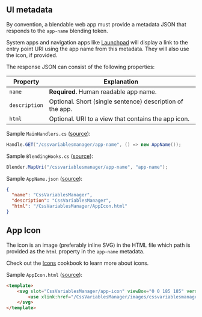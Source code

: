 ## UI metadata

By convention, a blendable web app must provide a metadata JSON that responds to the `app-name` blending token.

System apps and navigation apps like [Launchpad](https://github.com/StarcounterApps/Launchpad) will display a link to the entry point URI using the app name from this metadata. They will also use the icon, if provided.

The response JSON can consist of the following properties:

|Property|Explanation|
|---|---|
|`name`| **Required.** Human readable app name. |
|`description`| Optional. Short (single sentence) description of the app. |
|`html`| Optional. URI to a view that contains the app icon. |

Sample `MainHandlers.cs` ([source](https://github.com/StarcounterApps/CssVariablesManager/blob/develop/src/CssVariablesManager/Api/MainHandlers.cs#L13)):

```cs
Handle.GET("/cssvariablesmanager/app-name", () => new AppName());
```

Sample `BlendingHooks.cs` ([source](https://github.com/StarcounterApps/CssVariablesManager/blob/4aad5186522a6297bc4ca7f713d91424220d6552/src/CssVariablesManager/Api/BlendingHooks.cs#L9)):

```cs
Blender.MapUri("/cssvariablesmanager/app-name", "app-name");
```

Sample `AppName.json` ([source](https://github.com/StarcounterApps/CssVariablesManager/blob/4aad5186522a6297bc4ca7f713d91424220d6552/src/CssVariablesManager/ViewModels/AppName.json)):

```json
{
  "name": "CssVariablesManager",
  "description": "CssVariablesManager",
  "html": "/CssVariablesManager/AppIcon.html"
}
```

## App Icon

The icon is an image (preferably inline SVG) in the HTML file which path is provided as the `html` property in the `app-name` metadata.

Check out the [Icons](../../cookbook/icons/) cookbook to learn more about icons.

Sample `AppIcon.html` ([source](https://github.com/StarcounterApps/CssVariablesManager/blob/4aad5186522a6297bc4ca7f713d91424220d6552/src/CssVariablesManager/wwwroot/CssVariablesManager/AppIcon.html)):

```html
<template>
    <svg slot="CssVariablesManager/app-icon" viewBox="0 0 185 185" version="1.1" xmlns="http://www.w3.org/2000/svg" xmlns:xlink="http://www.w3.org/1999/xlink">
        <use xlink:href="/CssVariablesManager/images/cssvariablesmanager.svg#css-file" />
    </svg>
</template>
```
